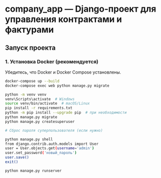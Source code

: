 #  company_app — Django-проект для управления контрактами и фактурами

##  Запуск проекта

### 1. Установка Docker (рекомендуется)

Убедитесь, что Docker и Docker Compose установлены.

```bash
docker-compose up --build
docker-compose exec web python manage.py migrate

python -m venv venv
venv\Scripts\activate  # Windows
source venv/bin/activate  # macOS/Linux
pip install -r requirements.txt
python -m pip install --upgrade pip  # при необходимости
python manage.py migrate
python manage.py createsuperuser

# Сброс пароля суперпользователя (если нужно)

python manage.py shell
from django.contrib.auth.models import User
user = User.objects.get(username='admin')
user.set_password('новый_пароль')
user.save()
exit()

python manage.py runserver






